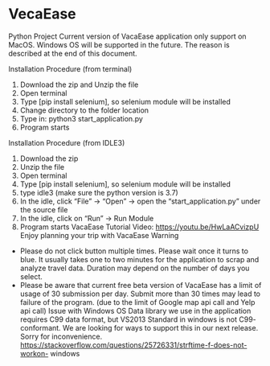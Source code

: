 # VecaEase
Python Project
Current version of VacaEase application only support on MacOS. Windows
OS will be supported in the future. The reason is described at the end
of this document.

Installation Procedure (from terminal)
1. Download the zip and Unzip the file
2. Open terminal
3. Type [pip install selenium], so selenium module will be installed
4. Change directory to the folder location
5. Type in: python3 start_application.py
6. Program starts

Installation Procedure (from IDLE3)
1. Download the zip
2. Unzip the file
3. Open terminal
4. Type [pip install selenium], so selenium module will be installed
5. type idle3 (make sure the python version is 3.7)
6. In the idle, click “File” → “Open” → open the “start_application.py”
under the source file
7. In the idle, click on “Run” → Run Module
8. Program starts
VacaEase Tutorial Video:
https://youtu.be/HwLaACvizpU
Enjoy planning your trip with VacaEase
Warning
- Please do not click <submit> button multiple times. Please wait once it turns to
blue.
It usually takes one to two minutes for the application to scrap and analyze travel data.
Duration may depend on the number of days you select.
- Please be aware that current free beta version of VacaEase has a limit of usage of
30 submission per day. Submit more than 30 times may lead to failure of the
program. (due to the limit of Google map api call and Yelp api call)
Issue with Windows OS
Data library we use in the application requires C99 data format, but VS2013
Standard in windows is not C99- conformant. We are looking for ways to
support this in our next release. Sorry for inconvenience.
https://stackoverflow.com/questions/25726331/strftime-f-does-not-workon-
windows